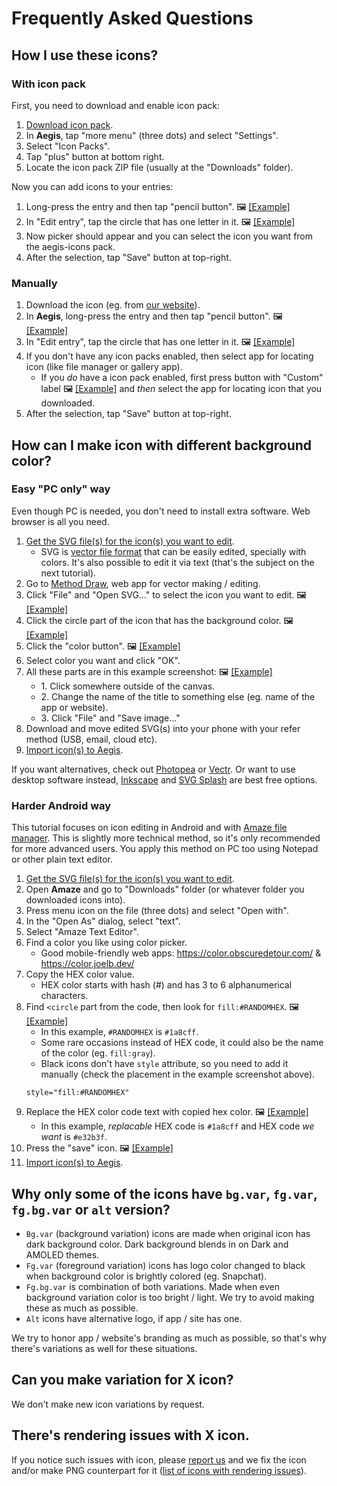 # Frequently Asked Questions

## How I use these icons?

### With icon pack

First, you need to download and enable icon pack:

1. [Download icon pack](https://github.com/aegis-icons/aegis-icons/releases/latest).
2. In **Aegis**, tap "more menu" (three dots) and select "Settings".
3. Select "Icon Packs".
4. Tap "plus" button at bottom right.
5. Locate the icon pack ZIP file (usually at the "Downloads" folder).

Now you can add icons to your entries:

1. Long-press the entry and then tap "pencil button". 🖼 [[Example]](https://raw.githubusercontent.com/aegis-icons/design-assets/master/screenshots/faq_how-to-use-icons_001.png)
2. In "Edit entry", tap the circle that has one letter in it. 🖼 [[Example]](https://raw.githubusercontent.com/aegis-icons/design-assets/master/screenshots/faq_how-to-use-icons_002.png)
3. Now picker should appear and you can select the icon you want from the aegis-icons pack.
4. After the selection, tap "Save" button at top-right.

### Manually

1. Download the icon (eg. from [our website](https://aegis-icons.github.io/)).
2. In **Aegis**, long-press the entry and then tap "pencil button". 🖼 [[Example]](https://raw.githubusercontent.com/aegis-icons/design-assets/master/screenshots/faq_how-to-use-icons_001.png)
3. In "Edit entry", tap the circle that has one letter in it. 🖼 [[Example]](https://raw.githubusercontent.com/aegis-icons/design-assets/master/screenshots/faq_how-to-use-icons_002.png)
4. If you don't have any icon packs enabled, then select app for locating icon (like file manager or gallery app).
   - If you *do* have a icon pack enabled, first press button with "Custom" label 🖼 [[Example]](https://raw.githubusercontent.com/aegis-icons/design-assets/master/screenshots/faq_how-to-use-icons_003.png) and *then* select the app for locating icon that you downloaded.
5. After the selection, tap "Save" button at top-right.

## How can I make icon with different background color?

### Easy "PC only" way

Even though PC is needed, you don't need to install extra software. Web browser is all you need.

1. [Get the SVG file(s) for the icon(s) you want to edit](https://aegis-icons.github.io/).
   - SVG is [vector file format](https://simple.wikipedia.org/wiki/Vector_graphics) that can  be easily edited, specially with colors. It's also possible to edit it via text (that's the subject on the next tutorial).
2. Go to [Method Draw](https://editor.method.ac/), web app for vector making / editing.
3. Click "File" and "Open SVG..." to select the icon you want to edit. 🖼 [[Example]](https://raw.githubusercontent.com/aegis-icons/design-assets/master/screenshots/faq_edit_icon_01-001.png)
4. Click the circle part of the icon that has the background color. 🖼 [[Example]](https://raw.githubusercontent.com/aegis-icons/design-assets/master/screenshots/faq_edit_icon_01-002.png)
5. Click the "color button". 🖼 [[Example]](https://raw.githubusercontent.com/aegis-icons/design-assets/master/screenshots/faq_edit_icon_01-003.png)
6. Select color you want and click "OK".
7. All these parts are in this example screenshot: 🖼 [[Example]](https://raw.githubusercontent.com/aegis-icons/design-assets/master/screenshots/faq_edit_icon_01-004.png)
   - 1\. Click somewhere outside of the canvas.
   - 2\. Change the name of the title to something else (eg. name of the app or website).
   - 3\. Click "File" and "Save image..."
8. Download and move edited SVG(s) into your phone with your refer method (USB, email, cloud etc).
9. [Import icon(s) to Aegis](#manually).

If you want alternatives, check out [Photopea](https://www.photopea.com/) or [Vectr](https://vectr.com/). Or want to use desktop software instead, [Inkscape](https://inkscape.org/) and [SVG Splash](https://www.svgsplash.com/) are best free options.

### Harder Android way

This tutorial focuses on icon editing in Android and with [Amaze file manager](https://github.com/TeamAmaze/AmazeFileManager#readme). This is slightly more technical method, so it's only recommended for more advanced users. You apply this method on PC too using Notepad or other plain text editor.

1. [Get the SVG file(s) for the icon(s) you want to edit](https://aegis-icons.github.io/).
2. Open **Amaze** and go to "Downloads" folder (or whatever folder you downloaded icons into).
3. Press menu icon on the file (three dots) and select "Open with".
4. In the "Open As" dialog, select "text".
5. Select "Amaze Text Editor".
6. Find a color you like using color picker.
   - Good mobile-friendly web apps: https://color.obscuredetour.com/ & https://color.joelb.dev/
7. Copy the HEX color value.
   - HEX color starts with hash (#) and has 3 to 6 alphanumerical characters.
8. Find `<circle` part from the code, then look for `fill:#RANDOMHEX`. 🖼 [[Example]](https://raw.githubusercontent.com/aegis-icons/design-assets/master/screenshots/faq_edit_icon_02-001.png)
   - In this example, `#RANDOMHEX` is `#1a8cff`.
   - Some rare occasions instead of HEX code, it could also be the name of the color (eg. `fill:gray`).
   - Black icons don't have `style` attribute, so you need to add it manually (check the placement in the example screenshot above).
   ```
   style="fill:#RANDOMHEX"
   ```
9. Replace the HEX color code text with copied hex color. 🖼 [[Example]](https://raw.githubusercontent.com/aegis-icons/design-assets/master/screenshots/faq_edit_icon_02-002.png)
   - In this example, *replacable* HEX code is `#1a8cff` and HEX code *we want* is `#e32b3f`.
10. Press the "save" icon. 🖼 [[Example]](https://raw.githubusercontent.com/aegis-icons/design-assets/master/screenshots/faq_edit_icon_02-003.png)
11. [Import icon(s) to Aegis](#manually).

## Why only some of the icons have `bg.var`, `fg.var`, `fg.bg.var` or `alt` version?

- `Bg.var` (background variation) icons are made when original icon has dark background color. Dark background blends in on Dark and AMOLED themes. 
- `Fg.var` (foreground variation) icons has logo color changed to black when background color is brightly colored (eg. Snapchat).
- `Fg.bg.var` is combination of both variations. Made when even background variation color is too bright / light. We try to avoid making these as much as possible.
- `Alt` icons have alternative logo, if app / site has one.

We try to honor app / website's branding as much as possible, so that's why there's variations as well for these situations.

## Can you make variation for X icon?

We don't make new icon variations by request.

## There's rendering issues with X icon.

If you notice such issues with icon, please [report us](https://github.com/aegis-icons/aegis-icons/issues/new) and we fix the icon and/or make PNG counterpart for it ([list of icons with rendering issues](/PNG/README.md)).